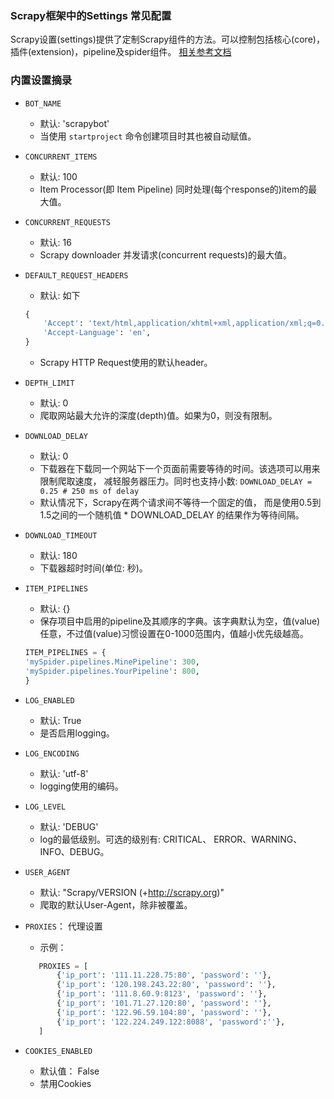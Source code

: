 ### Scrapy框架中的Settings 常见配置

Scrapy设置(settings)提供了定制Scrapy组件的方法。可以控制包括核心(core)，插件(extension)，pipeline及spider组件。 [相关参考文档](http://scrapy-chs.readthedocs.io/zh_CN/1.0/topics/settings.html#topics-settings-ref)

### 内置设置摘录

- `BOT_NAME`
    * 默认: 'scrapybot'
    * 当使用 `startproject` 命令创建项目时其也被自动赋值。

- `CONCURRENT_ITEMS`
    * 默认: 100
    * Item Processor(即 Item Pipeline) 同时处理(每个response的)item的最大值。

- `CONCURRENT_REQUESTS`
    * 默认: 16
    * Scrapy downloader 并发请求(concurrent requests)的最大值。

- `DEFAULT_REQUEST_HEADERS`
    * 默认: 如下
    ```python
    {
        'Accept': 'text/html,application/xhtml+xml,application/xml;q=0.9,*/*;q=0.8',
        'Accept-Language': 'en',
    }
    ```
    * Scrapy HTTP Request使用的默认header。

- `DEPTH_LIMIT`
    * 默认: 0
    * 爬取网站最大允许的深度(depth)值。如果为0，则没有限制。

- `DOWNLOAD_DELAY`
    * 默认: 0
    * 下载器在下载同一个网站下一个页面前需要等待的时间。该选项可以用来限制爬取速度， 减轻服务器压力。同时也支持小数: `DOWNLOAD_DELAY = 0.25 # 250 ms of delay`
    * 默认情况下，Scrapy在两个请求间不等待一个固定的值， 而是使用0.5到1.5之间的一个随机值 * DOWNLOAD_DELAY 的结果作为等待间隔。

- `DOWNLOAD_TIMEOUT`
    * 默认: 180
    * 下载器超时时间(单位: 秒)。

- `ITEM_PIPELINES`
    * 默认: {}
    * 保存项目中启用的pipeline及其顺序的字典。该字典默认为空，值(value)任意，不过值(value)习惯设置在0-1000范围内，值越小优先级越高。
    ```python
    ITEM_PIPELINES = {
    'mySpider.pipelines.MinePipeline': 300,
    'mySpider.pipelines.YourPipeline': 800,
    }
    ```

- `LOG_ENABLED`
    * 默认: True 
    * 是否启用logging。

- `LOG_ENCODING`
    * 默认: 'utf-8'
    * logging使用的编码。

- `LOG_LEVEL`
    * 默认: 'DEBUG'
    * log的最低级别。可选的级别有: CRITICAL、 ERROR、WARNING、INFO、DEBUG。

- `USER_AGENT`
    * 默认: "Scrapy/VERSION (+http://scrapy.org)"
    * 爬取的默认User-Agent，除非被覆盖。

- `PROXIES`： 代理设置
    * 示例：
	```python
	   PROXIES = [
	       {'ip_port': '111.11.228.75:80', 'password': ''},
	       {'ip_port': '120.198.243.22:80', 'password': ''},
	       {'ip_port': '111.8.60.9:8123', 'password': ''},
	       {'ip_port': '101.71.27.120:80', 'password': ''},
	       {'ip_port': '122.96.59.104:80', 'password': ''},
	       {'ip_port': '122.224.249.122:8088', 'password':''},
	   ]
	```
		
- `COOKIES_ENABLED`
    * 默认值： False
    * 禁用Cookies
